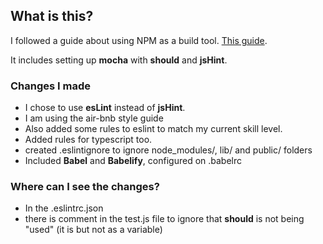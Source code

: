 ## What is this?

I followed a guide about using NPM as a build tool. [This guide]("https://medium.com/javascript-training/introduction-to-using-npm-as-a-build-tool-b41076f488b0").

It includes setting up **mocha** with **should** and **jsHint**.

### Changes I made

*   I chose to use **esLint** instead of **jsHint**.
*   I am using the air-bnb style guide
*   Also added some rules to eslint to match my current skill level.
*   Added rules for typescript too.
*   created .eslintignore to ignore node_modules/, lib/ and public/ folders
*   Included **Babel** and **Babelify**, configured on .babelrc

### Where can I see the changes?

*   In the .eslintrc.json
*   there is comment in the test.js file to ignore that **should** is not being "used" (it is but not as a variable)
